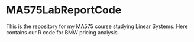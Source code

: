 # MA575LabReportCode
This is the repository for my MA575 course studying Linear Systems. Here contains our R code for BMW pricing analysis.
